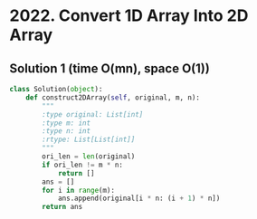 # 2022. Convert 1D Array Into 2D Array

## Solution 1 (time O(mn), space O(1))

```python
class Solution(object):
    def construct2DArray(self, original, m, n):
        """
        :type original: List[int]
        :type m: int
        :type n: int
        :rtype: List[List[int]]
        """
        ori_len = len(original)
        if ori_len != m * n:
            return []
        ans = []
        for i in range(m):
            ans.append(original[i * n: (i + 1) * n])
        return ans
```
